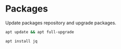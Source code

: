 # Packages

Update packages repository and upgrade packages.

```bash
apt update && apt full-upgrade
```

```bash
apt install jq
```
